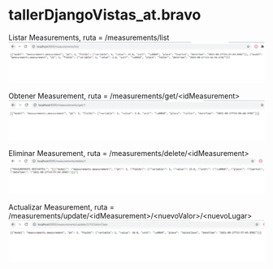 # tallerDjangoVistas_at.bravo
Listar Measurements, ruta = /measurements/list
![pantallazo Listar](https://github.com/atbravo/tallerDjangoVistas_at.bravo/blob/main/Fotos/PantallazoListaMeasurements.png)

Obtener Measurement, ruta = /measurements/get/\<idMeasurement>
![pantallazo Get](https://github.com/atbravo/tallerDjangoVistas_at.bravo/blob/main/Fotos/PantallazoGetMeasurements.png)

Eliminar Measurement, ruta = /measurements/delete/\<idMeasurement>
![pantallazo Delete](https://github.com/atbravo/tallerDjangoVistas_at.bravo/blob/main/Fotos/PantallazoDeleteMeasurement.png)

Actualizar Measurement, ruta = /measurements/update/\<idMeasurement>/\<nuevoValor>/\<nuevoLugar>
![pantallazo Update](https://github.com/atbravo/tallerDjangoVistas_at.bravo/blob/main/Fotos/PantallazoUpdateMeasure.png)
